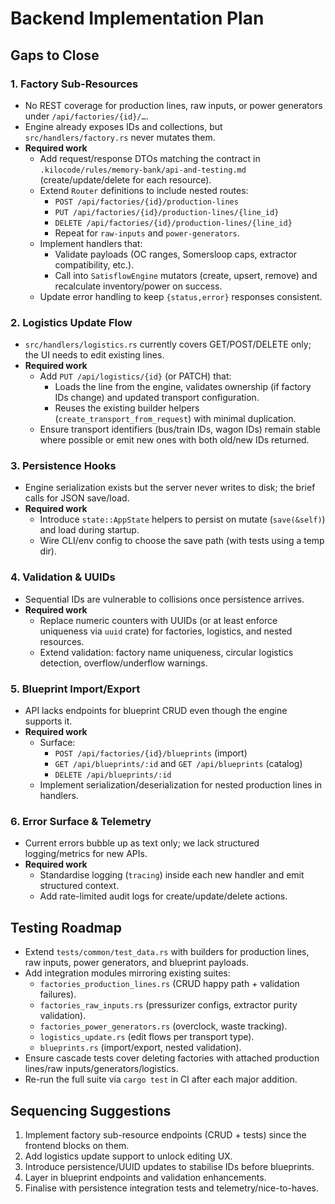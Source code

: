 # Backend Implementation Plan

## Gaps to Close

### 1. Factory Sub-Resources

- No REST coverage for production lines, raw inputs, or power generators under `/api/factories/{id}/…`.
- Engine already exposes IDs and collections, but `src/handlers/factory.rs` never mutates them.
- **Required work**
  - Add request/response DTOs matching the contract in `.kilocode/rules/memory-bank/api-and-testing.md` (create/update/delete for each resource).
  - Extend `Router` definitions to include nested routes:
    - `POST /api/factories/{id}/production-lines`
    - `PUT /api/factories/{id}/production-lines/{line_id}`
    - `DELETE /api/factories/{id}/production-lines/{line_id}`
    - Repeat for `raw-inputs` and `power-generators`.
  - Implement handlers that:
    - Validate payloads (OC ranges, Somersloop caps, extractor compatibility, etc.).
    - Call into `SatisflowEngine` mutators (create, upsert, remove) and recalculate inventory/power on success.
  - Update error handling to keep `{status,error}` responses consistent.

### 2. Logistics Update Flow

- `src/handlers/logistics.rs` currently covers GET/POST/DELETE only; the UI needs to edit existing lines.
- **Required work**
  - Add `PUT /api/logistics/{id}` (or PATCH) that:
    - Loads the line from the engine, validates ownership (if factory IDs change) and updated transport configuration.
    - Reuses the existing builder helpers (`create_transport_from_request`) with minimal duplication.
  - Ensure transport identifiers (bus/train IDs, wagon IDs) remain stable where possible or emit new ones with both old/new IDs returned.

### 3. Persistence Hooks

- Engine serialization exists but the server never writes to disk; the brief calls for JSON save/load.
- **Required work**
  - Introduce `state::AppState` helpers to persist on mutate (`save(&self)`) and load during startup.
  - Wire CLI/env config to choose the save path (with tests using a temp dir).

### 4. Validation & UUIDs

- Sequential IDs are vulnerable to collisions once persistence arrives.
- **Required work**
  - Replace numeric counters with UUIDs (or at least enforce uniqueness via `uuid` crate) for factories, logistics, and nested resources.
  - Extend validation: factory name uniqueness, circular logistics detection, overflow/underflow warnings.

### 5. Blueprint Import/Export

- API lacks endpoints for blueprint CRUD even though the engine supports it.
- **Required work**
  - Surface:
    - `POST /api/factories/{id}/blueprints` (import)
    - `GET /api/blueprints/:id` and `GET /api/blueprints` (catalog)
    - `DELETE /api/blueprints/:id`
  - Implement serialization/deserialization for nested production lines in handlers.

### 6. Error Surface & Telemetry

- Current errors bubble up as text only; we lack structured logging/metrics for new APIs.
- **Required work**
  - Standardise logging (`tracing`) inside each new handler and emit structured context.
  - Add rate-limited audit logs for create/update/delete actions.

## Testing Roadmap

- Extend `tests/common/test_data.rs` with builders for production lines, raw inputs, power generators, and blueprint payloads.
- Add integration modules mirroring existing suites:
  - `factories_production_lines.rs` (CRUD happy path + validation failures).
  - `factories_raw_inputs.rs` (pressurizer configs, extractor purity validation).
  - `factories_power_generators.rs` (overclock, waste tracking).
  - `logistics_update.rs` (edit flows per transport type).
  - `blueprints.rs` (import/export, nested validation).
- Ensure cascade tests cover deleting factories with attached production lines/raw inputs/generators/logistics.
- Re-run the full suite via `cargo test` in CI after each major addition.

## Sequencing Suggestions

1. Implement factory sub-resource endpoints (CRUD + tests) since the frontend blocks on them.
2. Add logistics update support to unlock editing UX.
3. Introduce persistence/UUID updates to stabilise IDs before blueprints.
4. Layer in blueprint endpoints and validation enhancements.
5. Finalise with persistence integration tests and telemetry/nice-to-haves.
